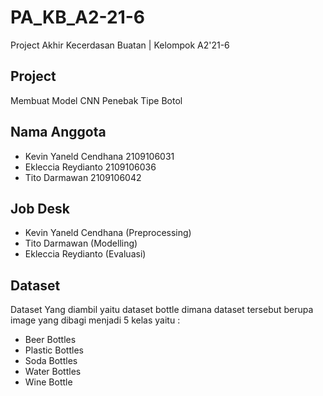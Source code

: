 # PA_KB_A2-21-6

Project Akhir Kecerdasan Buatan | Kelompok A2'21-6

## Project

Membuat Model CNN Penebak Tipe Botol

## Nama Anggota

- Kevin Yaneld Cendhana 2109106031 
- Ekleccia Reydianto    2109106036
- Tito Darmawan         2109106042

## Job Desk

- Kevin Yaneld Cendhana (Preprocessing)
- Tito Darmawan         (Modelling)
- Ekleccia Reydianto    (Evaluasi)

## Dataset

Dataset Yang diambil yaitu dataset bottle dimana dataset tersebut berupa image yang dibagi menjadi 5 kelas yaitu :

- Beer Bottles
- Plastic Bottles
- Soda Bottles
- Water Bottles
- Wine Bottle
